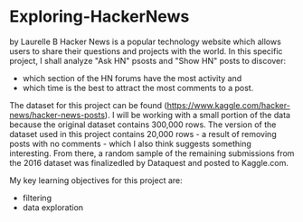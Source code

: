 # Exploring-HackerNews
by Laurelle B
Hacker News is a popular technology website which allows users to share their questions and projects with the world. In this specific project, I shall analyze "Ask HN" psosts and "Show HN" posts to discover:

- which section of the HN forums have the most activity and
- which time is the best to attract the most comments to a post.

The dataset for this project can be found (https://www.kaggle.com/hacker-news/hacker-news-posts). I will be working with a small portion of the data because the original dataset contains 300,000 rows. The version of the dataset used in this project contains 20,000 rows - a result of removing posts with no comments - which I also think suggests something interesting. From there, a random sample of the remaining submissions from the 2016 dataset was finalizedled by Dataquest and posted to Kaggle.com.

My key learning objectives for this project are:

- filtering 
- data exploration
